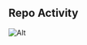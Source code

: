 ## Repo Activity

![Alt](https://repobeats.axiom.co/api/embed/c7e9e41c78b570655ae2709534aea1fbff8536d6.svg "Repobeats analytics image")
